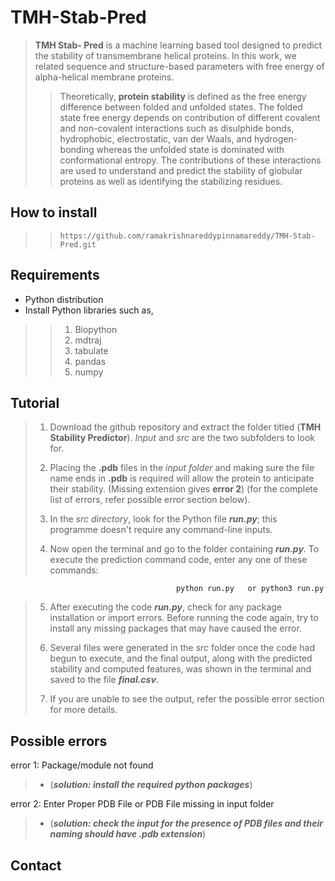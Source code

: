 # TMH-Stab-Pred
>
>**TMH Stab- Pred** is a machine learning based tool designed to predict the stability of transmembrane helical proteins. In this work, we related sequence and structure-based parameters with free energy of alpha-helical membrane proteins.
>
>>Theoretically, **protein stability** is defined as the free energy difference between folded and unfolded states. The folded state free energy depends on contribution of different covalent and non-covalent interactions such as disulphide bonds, hydrophobic, electrostatic, van der Waals, and hydrogen-bonding whereas the unfolded state is dominated with conformational entropy. The contributions of these interactions are used to understand and predict the stability of globular proteins as well as identifying the stabilizing residues.
##
## **How to install**

>>     https://github.com/ramakrishnareddypinnamareddy/TMH-Stab-Pred.git

##
## **Requirements**
+ Python distribution
+ Install Python libraries such as,
>> 1. Biopython
>> 2. mdtraj
>> 3. tabulate
>> 4. pandas
>> 5. numpy

##
## **Tutorial**
> 1. Download the github repository and extract the folder titled (**TMH Stability Predictor**). *Input* and *src* are the two subfolders to look for.
>
> 2.  Placing the **.pdb** files in the *input folder* and making sure the file name ends in **.pdb** is required will allow the protein to anticipate their stability. (Missing extension gives **error 2**) (for the complete list of errors, refer possible error section below).
>
> 3. In the *src directory*, look for the Python file ***run.py***; this programme doesn't require any command-line inputs.
>
> 4. Now open the terminal and go to the folder containing ***run.py***. To execute the prediction command code, enter any one of these commands:

                                         python run.py   or python3 run.py
>
> 5. After executing the code ***run.py***, check for any package installation or import errors. Before running the code again, try to install any missing packages that may have caused the error.
>
> 6. Several files were generated in the *src* folder once the code had begun to execute, and the final output, along with the predicted stability and computed features, was shown in the terminal and saved to the file ***final.csv***.
>
> 7. If you are unable to see the output, refer the possible error section for more details.
##
## **Possible errors**
error 1: Package/module not found 
> - (***solution: install the required python packages***) 

error 2: Enter Proper PDB File or PDB File missing in input folder 
> - (***solution: check the input for the presence of  PDB files and their naming should have .pdb extension***)

##
## Contact
> 
>
>
>
>
